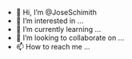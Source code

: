- 👋 Hi, I’m @JoseSchimith
- 👀 I’m interested in ...
- 🌱 I’m currently learning ...
- 💞️ I’m looking to collaborate on ...
- 📫 How to reach me ...

<!---
JoseSchimith/JoseSchimith is a ✨ special ✨ repository because its `README.md` (this file) appears on your GitHub profile.
You can click the Preview link to take a look at your changes.
--->
